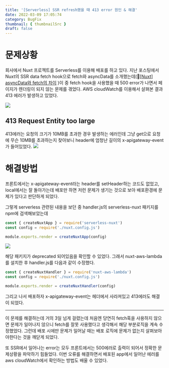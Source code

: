 ```yaml
---
title: '[Serverless] SSR refresh했을 때 413 error 원인 & 해결'
date: 2022-03-09 17:05:74
category: BugFix
thumbnail: { thumbnailSrc }
draft: false
---
```


# 문제상황

회사에서 Nuxt 프로젝트를 Serverless를 이용해 배포를 하고 있다. 지난 포스팅에서 Nuxt의 SSR data fetch hook으로 fetch와 asyncData를 소개했는데(📍[[Nuxt] asyncData와 fetch의 차이](https://velog.io/@chaerin00/Nuxt-asyncData%EC%99%80-fetch%EC%9D%98-%EC%B0%A8%EC%9D%B4) )이 중 fetch hook을 사용했을 때 500 error가 나면서 페이지가 렌더링이 되지 않는 문제를 겪었다.
AWS cloudWatch를 이용해서 살펴본 결과 413 에러가 발생하고 있었다.

![](https://images.velog.io/images/chaerin00/post/be89ac46-552c-45ae-8d12-c8585097ac70/413error.png)

## 413 Request Entity too large

413에러는 요청의 크기가 10MB를 초과한 경우 발생하는 에러인데 그냥 get으로 요청에 무슨 10MB를 초과하는지 찾아보니 header에 엄청난 길이의 x-apigateway-event가 들어있었다.
![](https://images.velog.io/images/chaerin00/post/203998f6-7e78-455c-8362-09f9f8e6c892/header.png)

# 해결방법

프론트에서는 x-apigateway-event라는 header를 setHeader하는 코드도 없었고, local에서는 잘 돌아가는데 배포만 하면 저런 문제가 생기는 것으로 보아 배포환경에 문제가 있다고 판단하게 되었다.

그렇게 serverless 관련된 내용을 보던 중 handler.js의 serverless-nuxt 패키지를 npm에 검색해보았는데

```js
const { createNuxtApp } = require('serverless-nuxt')
const config = require('./nuxt.config.js')

module.exports.render = createNuxtApp(config)
```

![](https://images.velog.io/images/chaerin00/post/59e07214-90bf-4f16-a967-102a051d06ca/%E1%84%89%E1%85%B3%E1%84%8F%E1%85%B3%E1%84%85%E1%85%B5%E1%86%AB%E1%84%89%E1%85%A3%E1%86%BA%202022-03-09%20%E1%84%8B%E1%85%A9%E1%84%92%E1%85%AE%203.07.20.png)

해당 패키지가 deprecated 되어있음을 확인할 수 있었다.
그래서 nuxt-aws-lambda를 설치한 후 handler.js를 다음과 같이 수정했다.

```js
const { createNuxtHandler } = require('nuxt-aws-lambda')
const config = require('./nuxt.config.js')

module.exports.render = createNuxtHandler(config)
```

그리고 나서 배포하자 x-apigateway-event는 헤더에서 사라져있고 413에러도 해결이 되었다.

<hr/>
이 문제를 해결하는데 거의 3일 넘게 걸렸는데 처음엔 당연히 fetch훅을 사용하지 않으면 문제가 일어나지 않으니 fetch를 잘못 사용했다고 생각해서 해당 부분로직을 계속 수정했었다. 그런데 배포 시에만 문제가 일어날 때는 배포 로직에 문제가 없는지 살펴보아야한다는 것을 깨닫게 되었다.

또 SSR에서 일어나는 error는 모두 프론트에서는 500에러로 출력이 되어서 정확한 문제상황을 파악하기 힘들었다. 이번 오류를 해결하면서 배포된 app에서 일어난 에러를 aws cloudWatch에서 확인하는 방법도 배울 수 있었다.
